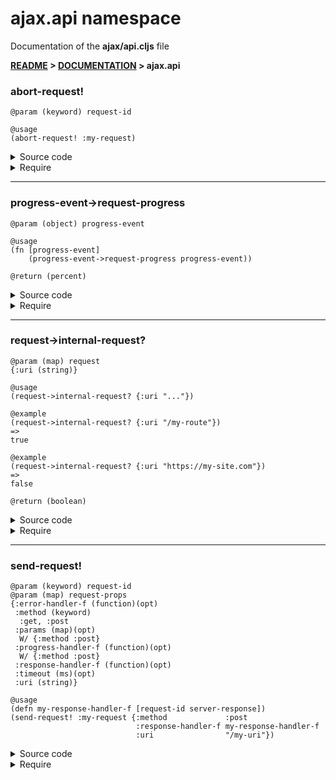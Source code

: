 
# <strong>ajax.api</strong> namespace
<p>Documentation of the <strong>ajax/api.cljs</strong> file</p>

<strong>[README](../../../README.md) > [DOCUMENTATION](../../COVER.md) > ajax.api</strong>



### abort-request!

```
@param (keyword) request-id
```

```
@usage
(abort-request! :my-request)
```

<details>
<summary>Source code</summary>

```
(defn abort-request!
  [request-id]
  (let [reference (get @state/REQUESTS request-id)]
       (core/abort reference)))
```

</details>

<details>
<summary>Require</summary>

```
(ns my-namespace (:require [ajax.api :as ajax :refer [abort-request!]]))

(ajax/abort-request! ...)
(abort-request!      ...)
```

</details>

---

### progress-event->request-progress

```
@param (object) progress-event
```

```
@usage
(fn [progress-event]
    (progress-event->request-progress progress-event))
```

```
@return (percent)
```

<details>
<summary>Source code</summary>

```
(defn progress-event->request-progress
  [progress-event]
  (let [loaded (.-loaded progress-event)
        total  (.-total  progress-event)]
       (math/percent total loaded)))
```

</details>

<details>
<summary>Require</summary>

```
(ns my-namespace (:require [ajax.api :as ajax :refer [progress-event->request-progress]]))

(ajax/progress-event->request-progress ...)
(progress-event->request-progress      ...)
```

</details>

---

### request->internal-request?

```
@param (map) request
{:uri (string)}
```

```
@usage
(request->internal-request? {:uri "..."})
```

```
@example
(request->internal-request? {:uri "/my-route"})
=>
true
```

```
@example
(request->internal-request? {:uri "https://my-site.com"})
=>
false
```

```
@return (boolean)
```

<details>
<summary>Source code</summary>

```
(defn request->internal-request?
  [{:keys [uri]}]
  (let [uri-external? (re-find #"^\w+?://" uri)]
       (not uri-external?)))
```

</details>

<details>
<summary>Require</summary>

```
(ns my-namespace (:require [ajax.api :as ajax :refer [request->internal-request?]]))

(ajax/request->internal-request? ...)
(request->internal-request?      ...)
```

</details>

---

### send-request!

```
@param (keyword) request-id
@param (map) request-props
{:error-handler-f (function)(opt)
 :method (keyword)
  :get, :post
 :params (map)(opt)
  W/ {:method :post}
 :progress-handler-f (function)(opt)
  W/ {:method :post}
 :response-handler-f (function)(opt)
 :timeout (ms)(opt)
 :uri (string)}
```

```
@usage
(defn my-response-handler-f [request-id server-response])
(send-request! :my-request {:method             :post
                            :response-handler-f my-response-handler-f
                            :uri                "/my-uri"})
```

<details>
<summary>Source code</summary>

```
(defn send-request!
  [request-id {:keys [method uri] :as request-props}]
  (let [reference (case method :get  (core/GET  uri (prototypes/GET-request-props-prototype  request-id request-props))
                               :post (core/POST uri (prototypes/POST-request-props-prototype request-id request-props)))]
       (swap! state/REQUESTS assoc request-id reference)))
```

</details>

<details>
<summary>Require</summary>

```
(ns my-namespace (:require [ajax.api :as ajax :refer [send-request!]]))

(ajax/send-request! ...)
(send-request!      ...)
```

</details>
